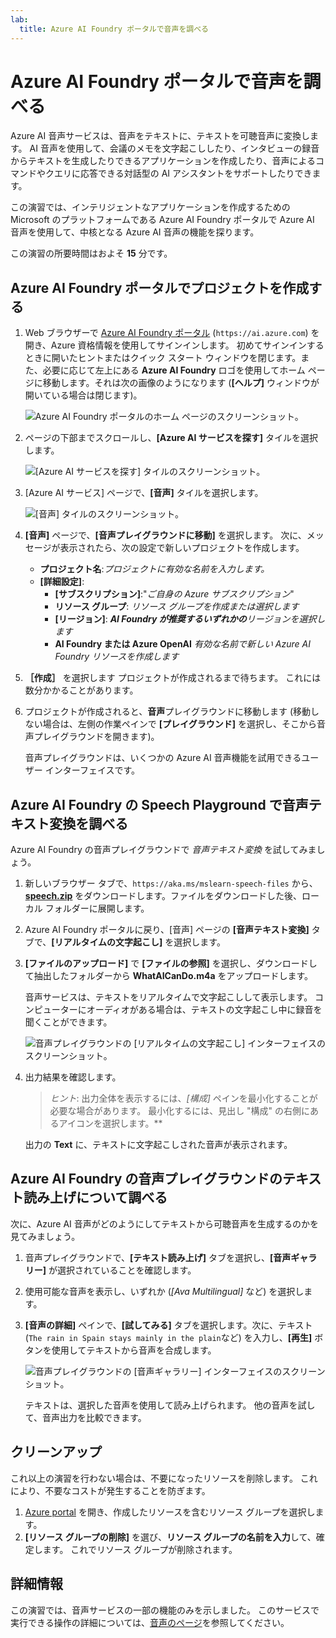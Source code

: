 ```yaml
---
lab:
  title: Azure AI Foundry ポータルで音声を調べる
---
```


# Azure AI Foundry ポータルで音声を調べる

Azure AI 音声サービスは、音声をテキストに、テキストを可聴音声に変換します。 AI 音声を使用して、会議のメモを文字起こししたり、インタビューの録音からテキストを生成したりできるアプリケーションを作成したり、音声によるコマンドやクエリに応答できる対話型の AI アシスタントをサポートしたりできます。

この演習では、インテリジェントなアプリケーションを作成するための Microsoft のプラットフォームである Azure AI Foundry ポータルで Azure AI 音声を使用して、中核となる Azure AI 音声の機能を探ります。 

この演習の所要時間はおよそ **15** 分です。

## Azure AI Foundry ポータルでプロジェクトを作成する

1. Web ブラウザーで [Azure AI Foundry ポータル](https://ai.azure.com) (`https://ai.azure.com`) を開き、Azure 資格情報を使用してサインインします。 初めてサインインするときに開いたヒントまたはクイック スタート ウィンドウを閉じます。また、必要に応じて左上にある **Azure AI Foundry** ロゴを使用してホーム ページに移動します。それは次の画像のようになります (**[ヘルプ]** ウィンドウが開いている場合は閉じます)。

    ![Azure AI Foundry ポータルのホーム ページのスクリーンショット。](./media/ai-foundry-portal.png)

1. ページの下部までスクロールし、**[Azure AI サービスを探す]** タイルを選択します。

    ![[Azure AI サービスを探す] タイルのスクリーンショット。](./media/ai-services.png)

1. [Azure AI サービス] ページで、**[音声]** タイルを選択します。

    ![[音声] タイルのスクリーンショット。](./media/speech.png)

1. **[音声]** ページで、**[音声プレイグラウンドに移動]** を選択します。 次に、メッセージが表示されたら、次の設定で新しいプロジェクトを作成します。
    - **プロジェクト名**:*プロジェクトに有効な名前を入力します。*
    - **[詳細設定]**:
        - **[サブスクリプション]**:"*ご自身の Azure サブスクリプション*"
        - **リソース グループ**: *リソース グループを作成または選択します*
        - **[リージョン]**: ***AI Foundry が推奨するいずれかの**リージョンを選択します*
        - **AI Foundry または Azure OpenAI** *有効な名前で新しい Azure AI Foundry リソースを作成します*

1. **［作成］** を選択します プロジェクトが作成されるまで待ちます。 これには数分かかることがあります。

1. プロジェクトが作成されると、**音声**プレイグラウンドに移動します (移動しない場合は、左側の作業ペインで **[プレイグラウンド]** を選択し、そこから音声プレイグラウンドを開きます)。

    音声プレイグラウンドは、いくつかの Azure AI 音声機能を試用できるユーザー インターフェイスです。  

## Azure AI Foundry の Speech Playground で音声テキスト変換を調べる

Azure AI Foundry の音声プレイグラウンドで *音声テキスト変換* を試してみましょう。

1. 新しいブラウザー タブで、`https://aka.ms/mslearn-speech-files` から、**[speech.zip](https://aka.ms/mslearn-speech-files)** をダウンロードします。ファイルをダウンロードした後、ローカル フォルダーに展開します。 

1. Azure AI Foundry ポータルに戻り、[音声] ページの **[音声テキスト変換]** タブで、**[リアルタイムの文字起こし]** を選択します。

1. **[ファイルのアップロード]** で **[ファイルの参照]** を選択し、ダウンロードして抽出したフォルダーから **WhatAICanDo.m4a** をアップロードします。

    音声サービスは、テキストをリアルタイムで文字起こしして表示します。 コンピューターにオーディオがある場合は、テキストの文字起こし中に録音を聞くことができます。

    ![音声プレイグラウンドの [リアルタイムの文字起こし] インターフェイスのスクリーンショット。](./media/real-time-transcription.png)

1. 出力結果を確認します。 

    >*ヒント*: 出力全体を表示するには、*[構成]* ペインを最小化することが必要な場合があります。 最小化するには、見出し "構成" の右側にあるアイコンを選択します。**

    出力の **Text** に、テキストに文字起こしされた音声が表示されます。

## Azure AI Foundry の音声プレイグラウンドのテキスト読み上げについて調べる

次に、Azure AI 音声がどのようにしてテキストから可聴音声を生成するのかを見てみましょう。

1. 音声プレイグラウンドで、**[テキスト読み上げ]** タブを選択し、**[音声ギャラリー]** が選択されていることを確認します。
1. 使用可能な音声を表示し、いずれか (*[Ava Multilingual]* など) を選択します。
1. **[音声の詳細]** ペインで、**[試してみる]** タブを選択します。次に、テキスト (`The rain in Spain stays mainly in the plain`など) を入力し、**[再生]** ボタンを使用してテキストから音声を合成します。

    ![音声プレイグラウンドの [音声ギャラリー] インターフェイスのスクリーンショット。](./media/voice-gallery.png)

    テキストは、選択した音声を使用して読み上げられます。 他の音声を試して、音声出力を比較できます。

## クリーンアップ

これ以上の演習を行わない場合は、不要になったリソースを削除します。 これにより、不要なコストが発生することを防ぎます。

1. [Azure portal]( https://portal.azure.com) を開き、作成したリソースを含むリソース グループを選択します。
1. **[リソース グループの削除]** を選び、**リソース グループの名前を入力**して、確定します。 これでリソース グループが削除されます。

## 詳細情報

この演習では、音声サービスの一部の機能のみを示しました。 このサービスで実行できる操作の詳細については、[音声のページ](https://azure.microsoft.com/services/cognitive-services/speech-services)を参照してください。
